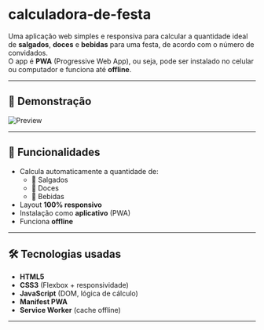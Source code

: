 # calculadora-de-festa

Uma aplicação web simples e responsiva para calcular a quantidade ideal de **salgados**, **doces** e **bebidas** para uma festa, de acordo com o número de convidados.  
O app é **PWA** (Progressive Web App), ou seja, pode ser instalado no celular ou computador e funciona até **offline**.

---

## 📸 Demonstração
![Preview](preview.png) <!-- Você pode trocar pelo print do app -->

---

## 🚀 Funcionalidades
- Calcula automaticamente a quantidade de:
  - 🥟 Salgados
  - 🍬 Doces
  - 🥤 Bebidas
- Layout **100% responsivo**
- Instalação como **aplicativo** (PWA)
- Funciona **offline**

---

## 🛠️ Tecnologias usadas
- **HTML5**
- **CSS3** (Flexbox + responsividade)
- **JavaScript** (DOM, lógica de cálculo)
- **Manifest PWA**
- **Service Worker** (cache offline)

---
